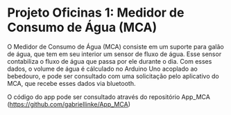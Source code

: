 # Projeto Oficinas 1: Medidor de Consumo de Água (MCA)
O Medidor de Consumo de Água (MCA) consiste em um suporte para galão de água, que tem em seu interior um sensor de fluxo de água. Esse sensor 
contabiliza o fluxo de água que passa por ele durante o dia. Com esses dados, o volume de água é cálculado no Arduino Uno acoplado ao bebedouro,
e pode ser consultado com uma solicitação pelo aplicativo do MCA, que recebe esses dados via bluetooth.

O código do app pode ser consultado através do repositório App_MCA (https://github.com/gabriellinke/App_MCA)
